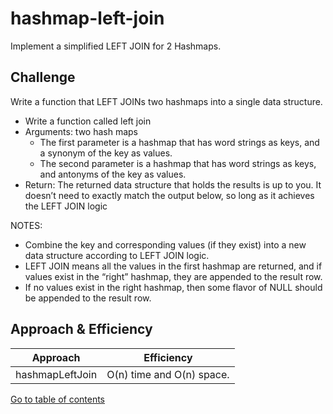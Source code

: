 # hashmap-left-join
Implement a simplified LEFT JOIN for 2 Hashmaps.

## Challenge
Write a function that LEFT JOINs two hashmaps into a single data structure.

* Write a function called left join
* Arguments: two hash maps
  * The first parameter is a hashmap that has word strings as keys, and a synonym of the key as values.
  * The second parameter is a hashmap that has word strings as keys, and antonyms of the key as values.
* Return: The returned data structure that holds the results is up to you. It doesn’t need to exactly match the output below, so long as it achieves the LEFT JOIN logic

NOTES:

* Combine the key and corresponding values (if they exist) into a new data structure according to LEFT JOIN logic.
* LEFT JOIN means all the values in the first hashmap are returned, and if values exist in the “right” hashmap, they are appended to the result row.
* If no values exist in the right hashmap, then some flavor of NULL should be appended to the result row.

## Approach & Efficiency
| Approach | Efficiency |
| - | - |
| hashmapLeftJoin | O(n) time and O(n) space. |

[Go to table of contents](https://suhaib-ersan.github.io/401-data-structures-and-algorithms)
